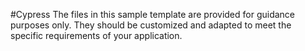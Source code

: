 #Cypress
The files in this sample template are provided for guidance purposes only. They should be customized and adapted to meet the specific requirements of your application.
